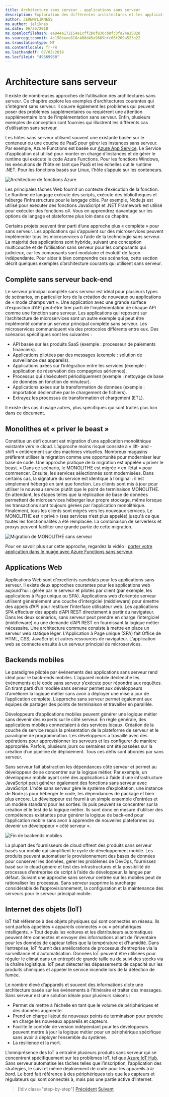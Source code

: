 ```yaml
---
title: Architecture sans serveur - applications sans serveur
description: Exploration des différentes architectures et les applications qui sont prises en charge par les architectures sans serveur, y compris les applications web, mobiles et IoT.
author: JEREMYLIKNESS
ms.author: jeliknes
ms.date: 06/26/2018
ms.openlocfilehash: ea944a172154a1cff2b8f830cb8fc3fa24a15028
ms.sourcegitcommit: 4c158beee818c408d45a9609bfc06f209a523e22
ms.translationtype: MT
ms.contentlocale: fr-FR
ms.lasthandoff: 07/03/2018
ms.locfileid: "49369958"
---
```

# <a name="serverless-architecture"></a>Architecture sans serveur

Il existe de nombreuses approches de l’utilisation des architectures sans serveur. Ce chapitre explore les exemples d’architectures courantes qui s’intègrent sans serveur. Il couvre également les problèmes qui peuvent poser des problèmes supplémentaires ou requièrent une attention supplémentaire lors de l’implémentation sans serveur. Enfin, plusieurs exemples de conception sont fournies qui illustrent les différents cas d’utilisation sans serveur.

Les hôtes sans serveur utilisent souvent une existante basée sur le conteneur ou une couche de PaaS pour gérer les instances sans serveur. Par exemple, Azure Functions est basée sur [Azure App Service](https://docs.microsoft.com/azure/app-service/). Le Service d’application est utilisé pour monter en charge d’instances et de gérer le runtime qui exécute le code Azure Functions. Pour les fonctions Windows, les exécutions de l’hôte en tant que PaaS et les échelles out le runtime .NET. Pour les fonctions basés sur Linux, l’hôte s’appuie sur les conteneurs.

![Architecture de fonctions Azure](./media/azure-functions-architecture.png)

Les principales tâches Web fournit un contexte d’exécution de la fonction. Le Runtime de langage exécute des scripts, exécute des bibliothèques et héberge l’infrastructure pour le langage cible. Par exemple, Node.js est utilisé pour exécuter des fonctions JavaScript et .NET Framework est utilisé pour exécuter des fonctions c#. Vous en apprendrez davantage sur les options de langage et plateforme plus loin dans ce chapitre.

Certains projets peuvent tirer parti d’une approche plus « complète » pour sans serveur. Les applications qui s’appuient sur des microservices peuvent implémenter tous les microservices à l’aide de la technologie sans serveur. La majorité des applications sont hybride, suivant une conception multicouche et de l’utilisation sans serveur pour les composants qui judicieux, car les composants sont modulaire et évolutif de façon indépendante. Pour aider à bien comprendre ces scénarios, cette section décrit quelques exemples d’architecture courants qui utilisent sans serveur.

## <a name="full-serverless-back-end"></a>Complète sans serveur back-end

Le serveur principal complète sans serveur est idéal pour plusieurs types de scénarios, en particulier lors de la création de nouveaux ou applications de « mode champs vert ». Une application avec une grande surface d’exposition d’API peut-être tirer parti de l’implémentation de chaque API comme une fonction sans serveur. Les applications qui reposent sur l’architecture de microservices sont un autre exemple qui peut être implémenté comme un serveur principal complète sans serveur. Les microservices communiquent via des protocoles différents entre eux. Des scénarios spécifiques sont les suivantes :

* API basée sur les produits SaaS (exemple : processeur de paiements financiers).
* Applications pilotées par des messages (exemple : solution de surveillance des appareils).
* Applications axées sur l’intégration entre les services (exemple : application de réservation des compagnies aériennes).
* Processus qui s’exécutent périodiquement (exemple : nettoyage de base de données en fonction de minuteur).
* Applications axées sur la transformation de données (exemple : importation déclenchée par le chargement de fichiers).
* Extrayez les processus de transformation et chargement (ETL).

Il existe des cas d’usage autres, plus spécifiques qui sont traités plus loin dans ce document.

## <a name="monoliths-and-starving-the-beast"></a>Monolithes et « priver le beast »

Constitue un défi courant est migration d’une application monolithique existante vers le cloud. L’approche moins risqué consiste à « lift- and -shift » entièrement sur des machines virtuelles. Nombreux magasins préfèrent utiliser la migration comme une opportunité pour moderniser leur base de code. Une approche pratique de la migration est appelée « priver le beast. » Dans ce scénario, le MONOLITHE est migrée « en l’état » pour commencer. Ensuite, les services sélectionnés sont modernisées. Dans certains cas, la signature du service est identique à l’original : il est simplement hébergé en tant que fonction. Les clients sont mis à jour pour utiliser le nouveau service plutôt que le point de terminaison MONOLITHE. En attendant, les étapes telles que la réplication de base de données permettent de microservices héberger leur propre stockage, même lorsque les transactions sont toujours gérées par l’application monolithique. Finalement, tous les clients sont migrés vers les nouveaux services. Le MONOLITHE est « privé » (ses services n’est plus appelés) jusqu'à ce que toutes les fonctionnalités a été remplacée. La combinaison de serverless et proxys peuvent faciliter une grande partie de cette migration.

![Migration de MONOLITHE sans serveur](./media/serverless-monolith-migration.png)

Pour en savoir plus sur cette approche, regardez la vidéo : [porter votre application dans le nuage avec Azure Functions sans serveur](https://channel9.msdn.com/Events/Connect/2017/E102).

## <a name="web-apps"></a>Applications Web

Applications Web sont d’excellents candidats pour les applications sans serveur. Il existe deux approches courantes pour les applications web aujourd'hui : gérée par le serveur et pilotés par client (par exemple, les applications à Page unique ou SPA). Applications web d’orientée serveur utilisent généralement une couche d’intergiciel (middleware) pour émettre des appels d’API pour restituer l’interface utilisateur web. Les applications SPA effectuer des appels d’API REST directement à partir du navigateur. Dans les deux scénarios, sans serveur peut prendre en charge l’intergiciel (middleware) ou une demande d’API REST en fournissant la logique métier nécessaire. Une architecture commune consiste à mettre en place un serveur web statique léger. L’Application à Page unique (SPA) fait Office de HTML, CSS, JavaScript et autres ressources de navigateur. L’application web se connecte ensuite à un serveur principal de microservices.

## <a name="mobile-back-ends"></a>Backends mobiles

Le paradigme pilotée par événements des applications sans serveur rend idéal pour le back-ends mobiles. L’appareil mobile déclenche les événements et le code sans serveur s’exécute pour répondre aux requêtes. En tirant parti d’un modèle sans serveur permet aux développeurs d’améliorer la logique métier sans avoir à déployer une mise à jour de l’application complète. L’approche sans serveur permet également aux équipes de partager des points de terminaison et travailler en parallèle.

Développeurs d’applications mobiles peuvent générer une logique métier sans devenir des experts sur le côté serveur. En règle générale, des applications mobiles connectaient à des services locaux. Création de la couche de service requis la présentation de la plateforme de serveur et le paradigme de programmation. Les développeurs a travaillé avec des opérations pour approvisionner les serveurs et les configurer de manière appropriée. Parfois, plusieurs jours ou semaines ont été passées sur la création d’un pipeline de déploiement. Tous ces défis sont abordés par sans serveur.

Sans serveur fait abstraction les dépendances côté serveur et permet au développeur de se concentrer sur la logique métier. Par exemple, un développeur mobile ayant créé des applications à l’aide d’une infrastructure JavaScript peut générer également des fonctions sans serveur avec JavaScript. L’hôte sans serveur gère le système d’exploitation, une instance de Node.js pour héberger le code, les dépendances de package et bien plus encore. Le développeur est fourni à un simple ensemble d’entrées et un modèle standard pour les sorties. Ils puis peuvent se concentrer sur la création et le test de la logique métier. Ils sont donc en mesure d’utiliser des compétences existantes pour générer la logique de back-end pour l’application mobile sans avoir à apprendre de nouvelles plateformes ou devenir un développeur « côté serveur ».

![Fin de backends mobiles](./media/serverless-mobile-backend.png)

La plupart des fournisseurs de cloud offrent des produits sans serveur basés sur mobile qui simplifient le cycle de développement mobile. Les produits peuvent automatiser le provisionnement des bases de données pour conserver les données, gérer les problèmes de DevOps, fournissez basé sur le cloud génère et test des infrastructures et la possibilité de processus d’entreprise de script à l’aide du développeur, la langue par défaut. Suivant une approche sans serveur centrée sur les mobiles peut de rationaliser les processus. Sans serveur supprime la surcharge considérable de l’approvisionnement, la configuration et la maintenance des serveurs pour le serveur principal mobile.

## <a name="internet-of-things-iot"></a>Internet des objets (IoT)

IoT fait référence à des objets physiques qui sont connectés en réseau. Ils sont parfois appelées « appareils connectés » ou « périphériques intelligents. » Tout depuis les voitures et les distributeurs automatiques peuvent être connectés et envoyer des informations allant de l’inventaire pour les données de capteur telles que la température et d’humidité. Dans l’entreprise, IoT fournit des améliorations de processus d’entreprise via la surveillance et d’automatisation. Données IoT peuvent être utilisées pour réguler le climat dans un entrepôt de grande taille ou de suivi des stocks via la chaîne logistique. IoT peut détecter les dépassements de capacité sur les produits chimiques et appeler le service incendie lors de la détection de fumée.

Le nombre élevé d’appareils et souvent des informations dicte une architecture basée sur les événements à l’itinéraire et traiter des messages. Sans serveur est une solution idéale pour plusieurs raisons :

* Permet de mettre à l’échelle en tant que le volume de périphériques et des données augmente.
* Prend en charge l’ajout de nouveaux points de terminaison pour prendre en charge les nouveaux appareils et capteurs.
* Facilite le contrôle de version indépendant pour les développeurs peuvent mettre à jour la logique métier pour un périphérique spécifique sans avoir à déployer l’ensemble du système.
* La résilience et la mort.

L’omniprésence des IoT a entraîné plusieurs produits sans serveur qui se concentrent spécifiquement sur les problèmes IoT, tel que [Azure IoT Hub](https://docs.microsoft.com/azure/iot-hub). Sans serveur automatise les tâches telles que l’inscription, l’application des stratégies, le suivi et même déploiement de code pour les appareils à *le bord*. Le bord fait référence à des périphériques tels que les capteurs et régulateurs qui sont connectés à, mais pas une partie active d’Internet.

>[!div class="step-by-step"]
[Précédent](architecture-approaches.md)
[Suivant](serverless-architecture-considerations.md)
